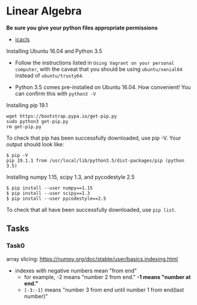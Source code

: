 # Linear Algebra

**Be sure you give your python files appropriate permissions**

 * [icacls](https://learn.microsoft.com/en-us/windows-server/administration/windows-commands/icacls)

Installing Ubuntu 16.04 and Python 3.5

* Follow the instructions listed in `Using Vagrant on your personal computer`, with the caveat that you should be using `ubuntu/xenial64` instead of `ubuntu/trusty64`.

* Python 3.5 comes pre-installed on Ubuntu 16.04. How convenient! You can confirm this with `python3 -V`

Installing pip 19.1

    wget https://bootstrap.pypa.io/get-pip.py
    sudo python3 get-pip.py
    rm get-pip.py

To check that pip has been successfully downloaded, use pip -V. Your output should look like:

    $ pip -V
    pip 19.1.1 from /usr/local/lib/python3.5/dist-packages/pip (python 3.5)

Installing numpy 1.15, scipy 1.3, and pycodestyle 2.5

    $ pip install --user numpy==1.15
    $ pip install --user scipy==1.3
    $ pip install --user pycodestyle==2.5

To check that all have been successfully downloaded, use `pip list`.


## Tasks

### Task0

array slicing: https://numpy.org/doc/stable/user/basics.indexing.html

* indexes with negative numbers mean "from end"
  * for example, -2 means "number 2 from end." **-1 means "number at end."**
  * `[-3:-1]` means "number 3 from end until number 1 from end(last number)"

